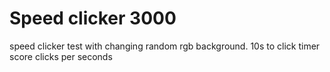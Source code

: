 # Speed clicker 3000
 speed clicker test with changing random rgb background.
 10s to click
 timer
 score
 clicks per seconds
